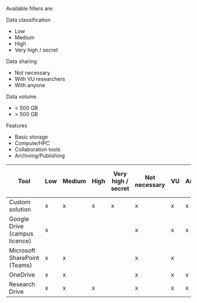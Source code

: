 Available filters are:

Data classification
- Low
- Medium
- High
- Very high / secret
    
Data sharing
- Not necessary
- With VU researchers
- With anyone

Data volume
- < 500 GB
- \> 500 GB

Features
- Basic storage
- Compute/HPC
- Collaboration tools
- Archiving/Publishing


| Tool                          | Low | Medium | High | Very high / secret | Not necessary | VU | Anyone | <500 GB | >500 GB | Basic storage | Compute/HPC | Collaboration tools | Fine-grained access rights | Archiving/Publishing |
| ----------------------------- | --- | ------ | ---- | ------------------ | ------------- | -- | ------ | ------- | ------- | ------------- | ----------- | ------------------- | -------------------------- | -------------------- |
| Custom solution               | x   | x      | x    | x                  | x             | x  | x      | x       | x       |   x           | x           | x                   | x                | x |
| Google Drive (campus licence) | x   |        |      |                    | x             | x  | x      | x       | x       |   x           |             | x           | x          |   
| Microsoft SharePoint (Teams)  | x   | x      |      |                    | x             | x  |        | x       | x       |   x           |                     | x           | x |  |
| OneDrive                      | x   | x      |      |	                   | x             | x  | x      | x       | x       |   x           |  | x | x | x |
| Research Drive                | x   | x      | x    |                    | x             | x  | x      | x       | x       |   x           |  | x | x |  |

